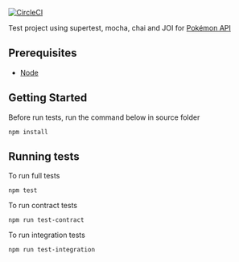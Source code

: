 [![CircleCI](https://circleci.com/gh/diegopmoreira/pokedex-api-testing.svg?style=svg)](https://circleci.com/gh/diegopmoreira/pokedex-api-testing)

Test project using supertest, mocha, chai and JOI for [Pokémon API](https://pokeapi.co/)

## Prerequisites

- [Node](https://nodejs.org/en/)

## Getting Started

Before run tests, run the command below in source folder

```
npm install
```

## Running tests

To run full tests

```
npm test
```

To run contract tests

```
npm run test-contract
```

To run integration tests

```
npm run test-integration
```
